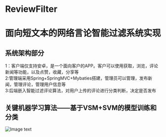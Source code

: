 # ReviewFilter
面向短文本的网络言论智能过滤系统实现
=======================
系统架构部分
-----------
1：客户端仅支持安卓，是一个面向客户的APP。客户可以使用获取，浏览，评论新闻等功能，以及点赞，收藏，分享等<br>
2:管理端采用Spring+SpringMVC+Mybaties搭建，管理员可以管理，发布新闻，管理评论，管理用户信息等<br>
3:后端嵌入智能过滤评论算法，对用户上传的评论进行分类判断，决定是否发布<br>

关键机器学习算法——基于VSM+SVM的模型训练和分类
---------------------------
![Image text](https://raw.github.com/yourName/repositpry/master/yourprojectName/img-folder/test.jpg)

